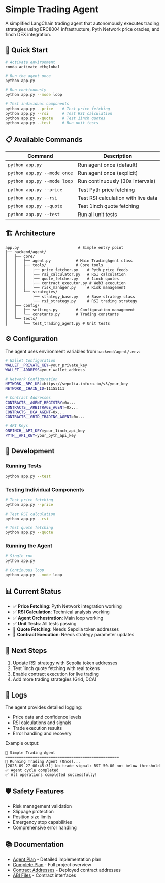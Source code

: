 # Simple Trading Agent

A simplified LangChain trading agent that autonomously executes trading strategies using ERC8004 infrastructure, Pyth Network price oracles, and 1inch DEX integration.

## 🚀 Quick Start

```bash
# Activate environment
conda activate ethglobal

# Run the agent once
python app.py

# Run continuously
python app.py --mode loop

# Test individual components
python app.py --price    # Test price fetching
python app.py --rsi      # Test RSI calculation
python app.py --quote    # Test 1inch quotes
python app.py --test     # Run unit tests
```

## 📋 Available Commands

| Command | Description |
|---------|-------------|
| `python app.py` | Run agent once (default) |
| `python app.py --mode once` | Run agent once (explicit) |
| `python app.py --mode loop` | Run continuously (30s intervals) |
| `python app.py --price` | Test Pyth price fetching |
| `python app.py --rsi` | Test RSI calculation with live data |
| `python app.py --quote` | Test 1inch quote fetching |
| `python app.py --test` | Run all unit tests |

## 🏗️ Architecture

```
app.py                          # Simple entry point
├── backend/agent/
│   ├── core/
│   │   ├── agent.py           # Main TradingAgent class
│   │   ├── tools/             # Core tools
│   │   │   ├── price_fetcher.py    # Pyth price feeds
│   │   │   ├── rsi_calculator.py   # RSI calculation
│   │   │   ├── quote_fetcher.py    # 1inch quotes
│   │   │   ├── contract_executor.py # Web3 execution
│   │   │   └── risk_manager.py     # Risk management
│   │   └── strategies/
│   │       ├── strategy_base.py    # Base strategy class
│   │       └── rsi_strategy.py     # RSI trading strategy
│   ├── config/
│   │   ├── settings.py        # Configuration management
│   │   └── constants.py       # Trading constants
│   └── tests/
│       └── test_trading_agent.py # Unit tests
```

## ⚙️ Configuration

The agent uses environment variables from `backend/agent/.env`:

```bash
# Wallet Configuration
WALLET__PRIVATE_KEY=your_private_key
WALLET__ADDRESS=your_wallet_address

# Network Configuration
NETWORK__RPC_URL=https://sepolia.infura.io/v3/your_key
NETWORK__CHAIN_ID=11155111

# Contract Addresses
CONTRACTS__AGENT_REGISTRY=0x...
CONTRACTS__ARBITRAGE_AGENT=0x...
CONTRACTS__DCA_AGENT=0x...
CONTRACTS__GRID_TRADING_AGENT=0x...

# API Keys
ONEINCH__API_KEY=your_1inch_api_key
PYTH__API_KEY=your_pyth_api_key
```

## 🔧 Development

### Running Tests
```bash
python app.py --test
```

### Testing Individual Components
```bash
# Test price fetching
python app.py --price

# Test RSI calculation
python app.py --rsi

# Test quote fetching
python app.py --quote
```

### Running the Agent
```bash
# Single run
python app.py

# Continuous loop
python app.py --mode loop
```

## 📊 Current Status

- ✅ **Price Fetching**: Pyth Network integration working
- ✅ **RSI Calculation**: Technical analysis working
- ✅ **Agent Orchestration**: Main loop working
- ✅ **Unit Tests**: All tests passing
- 🔄 **Quote Fetching**: Needs Sepolia token addresses
- 🔄 **Contract Execution**: Needs strategy parameter updates

## 🎯 Next Steps

1. Update RSI strategy with Sepolia token addresses
2. Test 1inch quote fetching with real tokens
3. Enable contract execution for live trading
4. Add more trading strategies (Grid, DCA)

## 📝 Logs

The agent provides detailed logging:
- Price data and confidence levels
- RSI calculations and signals
- Trade execution results
- Error handling and recovery

Example output:
```
🚀 Simple Trading Agent
==================================================
🤖 Running Trading Agent (Once)...
[2025-09-27 00:45:31] No trade signal: RSI 50.00 not below threshold
✅ Agent cycle completed
✅ All operations completed successfully!
```

## 🛡️ Safety Features

- Risk management validation
- Slippage protection
- Position size limits
- Emergency stop capabilities
- Comprehensive error handling

## 📚 Documentation

- [Agent Plan](plan-docs/agent-plan.md) - Detailed implementation plan
- [Complete Plan](plan-docs/complete-plan.md) - Full project overview
- [Contract Addresses](contracts/addresses.json) - Deployed contract addresses
- [ABI Files](contracts/abi/) - Contract interfaces